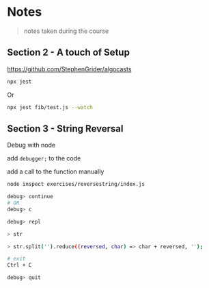 # Notes

> notes taken during the course


## Section 2 - A touch of Setup

https://github.com/StephenGrider/algocasts

```sh
npx jest
```

Or

```sh
npx jest fib/test.js --watch
```

## Section 3 - String Reversal

Debug with node

add `debugger;` to the code

add a call to the function manually

```sh
node inspect exercises/reversestring/index.js
```

```sh
debug> continue
# OR
debug> c
```

```sh
debug> repl
```

```sh
> str
```

```sh
> str.split('').reduce((reversed, char) => char + reversed, '');
```

```sh
# exit
Ctrl + C
```

```sh
debug> quit
```

